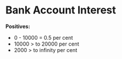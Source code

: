 # Bank Account Interest

**Positives:**

- 0 - 10000 = 0.5 per cent
- 10000 > to 20000 per cent
- 2000 > to infinity per cent

